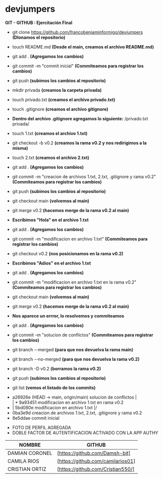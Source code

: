 # devjumpers

__GIT - GITHUB : Ejercitación Final__

- git clone https://github.com/francobenjaminformigo/devjumpers __(Dlonamos el repositorio)__

- touch README.md
  __(Desde el main, creamos el archivo README.md)__

- git add .
  __(Agregamos los cambios)__

- git commit -m "commit inicial"
  __(Commiteamos para registrar los cambios)__

- git push
 __(subimos los cambios al repositorio)__

- mkdir privada
  __(creamos la carpeta privada)__

- touch privado.txt
  __(creamos el archivo privado.txt)__

- touch .gitignore
  __(creamos el archivo gitignore)__

- __Dentro del archivo .gitignore agregamos lo siguiente:__
  /privado.txt
  privada/

- touch 1.txt
  __(creamos el archivo 1.txt)__

- git checkout -b v0.2
  __(creamos la rama v0.2 y nos redirigimos a la misma)__

- touch 2.txt
  __(creamos el archivo 2.txt)__

- git add .
  __(Agregamos los cambios)__

- git commit -m "creacion de archivos 1.txt, 2.txt, .gitignore y rama v0.2"
  __(Commiteamos para registrar los cambios)__

- git push
  __(subimos los cambios al repositorio)__

- git checkout main
  __(volvemos al main)__

- git merge v0.2
  __(hacemos merge de la rama v0.2 al main)__

- __Escribimos "Hola" en el archivo 1.txt__

- git add .
  __(Agregamos los cambios)__

- git commit -m "modificacion en archivo 1.txt"
  __(Commiteamos para registrar los cambios)__

- git checkout v0.2
  __(nos posicionamos en la rama v0.2)__

- __Escribimos "Adios" en el archivo 1.txt__

- git add .
  __(Agregamos los cambios)__

- git commit -m "modificacion en archivo 1.txt en la rama v0.2"
  __(Commiteamos para registrar los cambios)__

- git checkout main
  __(volvemos al main)__

- git merge v0.2
  __(hacemos merge de la rama v0.2 al main)__

- __Nos aparece un errror, lo resolvemos y commiteamos__

- git add .
  __(Agregamos los cambios)__

- git commit -m "solucion de conflictos"
  __(Commiteamos para registrar los cambios)__

- git branch --merged
  __(para que nos devuelva la rama main)__

- git branch --no-merged
  __(para que nos devuelva la rama v0.2)__

- git branch -D v0.2
  __(borramos la rama v0.2)__

- git push
  __(subimos los cambios al repositorio)__

- git list
  __(vemos el listado de los commits)__

* a26926e (HEAD -> main, origin/main) solucion de conflictos
  |\
  | \* 9a93451 modificacion en archivo 1.txt en rama v0.2
* | 5bd080e modificacion en archivo 1.txt
  |/
* 0ba3e9d creacion de archivos 1.txt, 2.txt, .gitignore y rama v0.2
* 8e5ddae commit inicial

- FOTO DE PERFIL AGREGADA
- DOBLE FACTOR DE AUTENTIFICACION ACTIVADO CON LA APP AUTHY

| NOMBRE         | GITHUB                            |
| -------------- | --------------------------------- |
| DAMIAN CORONEL | [https://github.com/Damsh-bit]    |
| CAMILA RIOS    | [https://github.com/camilarios01] |
| CRISTIAN ORTIZ | [https://github.com/Cristian550/] |
